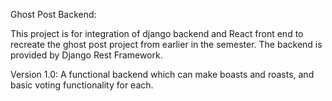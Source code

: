 Ghost Post Backend:

This project is for integration of django backend and React front end to recreate the ghost post project from earlier in the semester. The backend is provided by Django Rest Framework. 

Version 1.0:
A functional backend which can make boasts and roasts, and basic voting functionality for each.